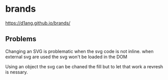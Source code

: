 # brands
https://d1ang.github.io/brands/

## Problems
Changing an SVG is problematic when the svg code is not inline.
when external svg are used the svg won't be loaded in the DOM

Using an object the svg can be chaned the fill but to let that work a revresh is nessary.